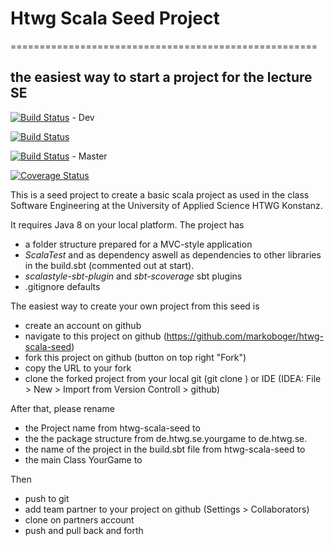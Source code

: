 # Htwg Scala Seed Project 
=====================================================
## the easiest way to start a project for the lecture SE
[![Build Status](https://travis-ci.org/TomGeorgi/Chess.svg?branch=Dev)](https://travis-ci.org/TomGeorgi/Chess) - Dev

[![Build Status](https://travis-ci.org/TomGeorgi/Chess.svg?branch=Dev-TomGeorgi)](https://travis-ci.org/TomGeorgi/Chess)

[![Build Status](https://travis-ci.org/TomGeorgi/Chess.svg?branch=master)](https://travis-ci.org/TomGeorgi/Chess) - Master

[![Coverage Status](https://coveralls.io/repos/github/TomGeorgi/Chess/badge.svg?branch=master)](https://coveralls.io/github/TomGeorgi/Chess?branch=master)

This is a seed project to create a basic scala project as used in the
class Software Engineering at the University of Applied Science HTWG Konstanz.

It requires Java 8 on your local platform.
The project has
* a folder structure prepared for a MVC-style application
* *ScalaTest* and as dependency aswell as dependencies to other libraries in the build.sbt (commented out at start).
* *scalastyle-sbt-plugin* and *sbt-scoverage* sbt plugins
* .gitignore defaults

The easiest way to create your own project from this seed is
* create an account on github
* navigate to this project on github (https://github.com/markoboger/htwg-scala-seed)
* fork this project on github (button on top right "Fork")
* copy the URL to your fork
* clone the forked project from your local git (git clone <URL>) or IDE (IDEA: File > New > Import from Version Controll > github)

After that, please rename
* the Project name from htwg-scala-seed to <your game name>
* the the package structure from de.htwg.se.yourgame to de.htwg.se.<your game name>
* the name of the project in the build.sbt file from htwg-scala-seed to <your game name>
* the main Class YourGame to <YourGameName>

Then
* push to git
* add team partner to your project on github (Settings > Collaborators)
* clone on partners account
* push and pull back and forth


